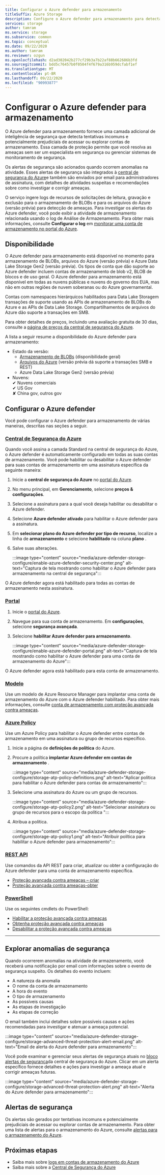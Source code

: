 ```yaml
---
title: Configurar o Azure defender para armazenamento
titleSuffix: Azure Storage
description: Configure o Azure defender para armazenamento para detectar anomalias na atividade de conta e ser notificado de tentativas potencialmente prejudiciais de acessar sua conta.
services: storage
author: tamram
ms.service: storage
ms.subservice: common
ms.topic: conceptual
ms.date: 09/22/2020
ms.author: tamram
ms.reviewer: ozgun
ms.openlocfilehash: d2ad302042b277cf29b3a7b22af88b662686b3fd
ms.sourcegitcommit: bdd5c76457b0f0504f4f679a316b959dcfabf1ef
ms.translationtype: MT
ms.contentlocale: pt-BR
ms.lasthandoff: 09/22/2020
ms.locfileid: "90993877"
---
```

# <a name="configure-azure-defender-for-storage"></a>Configurar o Azure defender para armazenamento

O Azure defender para armazenamento fornece uma camada adicional de inteligência de segurança que detecta tentativas incomuns e potencialmente prejudiciais de acessar ou explorar contas de armazenamento. Essa camada de proteção permite que você resolva as ameaças sem ser um especialista em segurança ou gerenciar sistemas de monitoramento de segurança.

Os alertas de segurança são acionados quando ocorrem anomalias na atividade. Esses alertas de segurança são integrados à [central de segurança do Azure](https://azure.microsoft.com/services/security-center/)e também são enviados por email para administradores de assinatura, com detalhes de atividades suspeitas e recomendações sobre como investigar e corrigir ameaças.

O serviço ingere logs de recursos de solicitações de leitura, gravação e exclusão para o armazenamento de BLOBs e para os arquivos do Azure (versão prévia) para detecção de ameaças. Para investigar os alertas do Azure defender, você pode exibir a atividade de armazenamento relacionada usando o log de Análise de Armazenamento. Para obter mais informações, consulte **Configurar o log** em [monitorar uma conta de armazenamento no portal do Azure](storage-monitor-storage-account.md#configure-logging).

## <a name="availability"></a>Disponibilidade

O Azure defender para armazenamento está disponível no momento para armazenamento de BLOBs, arquivos do Azure (versão prévia) e Azure Data Lake Storage Gen2 (versão prévia). Os tipos de conta que dão suporte ao Azure defender incluem contas de armazenamento de blob v2, BLOB de blocos e de uso geral. O Azure defender para armazenamento está disponível em todas as nuvens públicas e nuvens do governo dos EUA, mas não em outras regiões de nuvem soberanas ou do Azure governamental.

Contas com namespaces hierárquicos habilitados para Data Lake Storagem transações de suporte usando as APIs de armazenamento de BLOBs do Azure e as APIs de Data Lake Storage. Compartilhamentos de arquivos do Azure dão suporte a transações em SMB.

Para obter detalhes de preços, incluindo uma avaliação gratuita de 30 dias, consulte a [página de preços da central de segurança do Azure](https://azure.microsoft.com/pricing/details/security-center/).

A lista a seguir resume a disponibilidade do Azure defender para armazenamento:

- Estado da versão:
  - [Armazenamento de BLOBs](https://azure.microsoft.com/services/storage/blobs/) (disponibilidade geral)
  - [Arquivos do Azure](https://docs.microsoft.com/azure/storage/files/storage-files-introduction) (versão prévia dá suporte a transações SMB e REST)
  - Azure Data Lake Storage Gen2 (versão prévia)
- Nuvens:<br>
    ✔ Nuvens comerciais<br>
    ✔ US Gov<br>
    ✘ China gov, outros gov

## <a name="set-up-azure-defender"></a>Configurar o Azure defender

Você pode configurar o Azure defender para armazenamento de várias maneiras, descritas nas seções a seguir.

### <a name="azure-security-center"></a>[Central de Segurança do Azure](#tab/azure-security-center)

Quando você assina a camada Standard na central de segurança do Azure, o Azure defender é automaticamente configurado em todas as suas contas de armazenamento. Você pode habilitar ou desabilitar o Azure defender para suas contas de armazenamento em uma assinatura específica da seguinte maneira:

1. Inicie a **central de segurança do Azure** no [portal do Azure](https://portal.azure.com).
1. No menu principal, em **Gerenciamento**, selecione **preços & configurações**.
1. Selecione a assinatura para a qual você deseja habilitar ou desabilitar o Azure defender.
1. Selecione **Azure defender ativado** para habilitar o Azure defender para a assinatura.
1. Em **selecionar plano do Azure defender por tipo de recurso**, localize a linha de **armazenamento** e selecione **habilitado** na coluna **plano** .
1. Salve suas alterações.

    :::image type="content" source="media/azure-defender-storage-configure/enable-azure-defender-security-center.png" alt-text="Captura de tela mostrando como habilitar o Azure defender para armazenamento na central de segurança":::

O Azure defender agora está habilitado para todas as contas de armazenamento nesta assinatura.

### <a name="portal"></a>[Portal](#tab/azure-portal)

1. Inicie o [portal do Azure](https://portal.azure.com/).
1. Navegue para sua conta de armazenamento. Em **configurações**, selecione **segurança avançada**.
1. Selecione **habilitar Azure defender para armazenamento**.

    :::image type="content" source="media/azure-defender-storage-configure/enable-azure-defender-portal.png" alt-text="Captura de tela mostrando como habilitar o Azure defender para uma conta de armazenamento do Azure":::

O Azure defender agora está habilitado para esta conta de armazenamento.

### <a name="template"></a>[Modelo](#tab/template)

Use um modelo de Azure Resource Manager para implantar uma conta de armazenamento do Azure com o Azure defender habilitado. Para obter mais informações, consulte [conta de armazenamento com proteção avançada contra ameaças](https://azure.microsoft.com/resources/templates/201-storage-advanced-threat-protection-create/).

### <a name="azure-policy"></a>[Azure Policy](#tab/azure-policy)

Use um Azure Policy para habilitar o Azure defender entre contas de armazenamento em uma assinatura ou grupo de recursos específico.

1. Inicie a página de **definições de política** do Azure.
1. Procure a política **implantar Azure defender em contas de armazenamento** .

    :::image type="content" source="media/azure-defender-storage-configure/storage-atp-policy-definitions.png" alt-text="Aplicar política para habilitar o Azure defender para contas de armazenamento":::

1. Selecione uma assinatura do Azure ou um grupo de recursos.

    :::image type="content" source="media/azure-defender-storage-configure/storage-atp-policy2.png" alt-text="Selecionar assinatura ou grupo de recursos para o escopo da política ":::

1. Atribua a política.

    :::image type="content" source="media/azure-defender-storage-configure/storage-atp-policy1.png" alt-text="Atribuir política para habilitar o Azure defender para armazenamento":::

### <a name="rest-api"></a>[REST API](#tab/rest-api)

Use comandos da API REST para criar, atualizar ou obter a configuração do Azure defender para uma conta de armazenamento específica.

- [Proteção avançada contra ameaças – criar](https://docs.microsoft.com/rest/api/securitycenter/advancedthreatprotection/create)
- [Proteção avançada contra ameaças-obter](https://docs.microsoft.com/rest/api/securitycenter/advancedthreatprotection/get)

### <a name="powershell"></a>[PowerShell](#tab/azure-powershell)

Use os seguintes cmdlets do PowerShell:

- [Habilitar a proteção avançada contra ameaças](https://docs.microsoft.com/powershell/module/az.security/enable-azsecurityadvancedthreatprotection)
- [Obtenha proteção avançada contra ameaças](https://docs.microsoft.com/powershell/module/az.security/get-azsecurityadvancedthreatprotection)
- [Desabilitar a proteção avançada contra ameaças](https://docs.microsoft.com/powershell/module/az.security/disable-azsecurityadvancedthreatprotection)

---

## <a name="explore-security-anomalies"></a>Explorar anomalias de segurança

Quando ocorrerem anomalias na atividade de armazenamento, você receberá uma notificação por email com informações sobre o evento de segurança suspeito. Os detalhes do evento incluem:

- A natureza da anomalia
- O nome da conta de armazenamento
- A hora do evento
- O tipo de armazenamento
- As possíveis causas
- As etapas de investigação
- As etapas de correção

O email também inclui detalhes sobre possíveis causas e ações recomendadas para investigar e atenuar a ameaça potencial.

:::image type="content" source="media/azure-defender-storage-configure/storage-advanced-threat-protection-alert-email.png" alt-text="Email de alerta do Azure defender para armazenamento":::

Você pode examinar e gerenciar seus alertas de segurança atuais no [bloco alertas de segurança](../../security-center/security-center-managing-and-responding-alerts.md)da central de segurança do Azure. Clicar em um alerta específico fornece detalhes e ações para investigar a ameaça atual e corrigir ameaças futuras.

:::image type="content" source="media/azure-defender-storage-configure/storage-advanced-threat-protection-alert.png" alt-text="Alerta do Azure defender para armazenamento":::

## <a name="security-alerts"></a>Alertas de segurança

Os alertas são gerados por tentativas incomuns e potencialmente prejudiciais de acessar ou explorar contas de armazenamento. Para obter uma lista de alertas para o armazenamento do Azure, consulte [alertas para o armazenamento do Azure](../../security-center/alerts-reference.md#alerts-azurestorage).

## <a name="next-steps"></a>Próximas etapas

- Saiba mais sobre [logs em contas de armazenamento do Azure](/rest/api/storageservices/About-Storage-Analytics-Logging)
- Saiba mais sobre a [Central de Segurança do Azure](../../security-center/security-center-intro.md)
